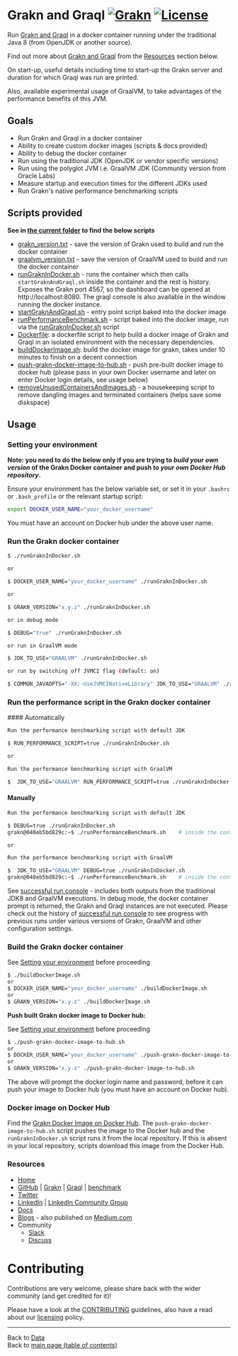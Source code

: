 # Grakn and Graql [![Grakn](https://img.shields.io/docker/pulls/neomatrix369/grakn.svg)](https://hub.docker.com/r/neomatrix369/grakn) [![License](https://img.shields.io/badge/License-Apache%202.0-blue.svg)](https://opensource.org/licenses/Apache-2.0)

Run [Grakn and Graql](http://grakn.ai) in a docker container running under the traditional Java 8 (from OpenJDK or another source).

Find out more about [Grakn and Graql](http://grakn.ai) from the [Resources](#Resources) section below.

On start-up, useful details including time to start-up the Grakn server and duration for which Graql was run are printed.

Also, available experimental usage of GraalVM, to take advantages of the performance benefits of this JVM.

## Goals

- Run Grakn and Graql in a docker container
- Ability to create custom docker images (scripts & docs provided)
- Ability to debug the docker container
- Run using the traditional JDK (OpenJDK or vendor specific versions)
- Run using the polyglot JVM i.e. GraalVM JDK (Community version from Oracle Labs)
- Measure startup and execution times for the different JDKs used
- Run Grakn's native performance benchmarking scripts

## Scripts provided

**See in [the current folder](../grakn) to find the below scripts**

- [grakn_version.txt](grakn_version.txt) - save the version of Grakn used to build and run the docker container
- [graalvm_version.txt](graalvm_version.txt) - save the version of GraalVM used to build and run the docker container
- [runGraknInDocker.sh](./runGraknInDocker.sh) - runs the container which then calls `startGraknAndGraql.sh` inside the container and the rest is history.  Exposes the Grakn port 4567, so the dashboard can be opened at http://localhost:8080. The graql console is also available in the window running the docker instance.
- [startGraknAndGraql.sh](./startGraknAndGraql.sh) - entry point script baked into the docker image
- [runPerformanceBenchmark.sh](./runPerformanceBenchmark.sh) - script baked into the docker image, run via the [runGraknInDocker.sh](./runGraknInDocker.sh) script
- [Dockerfile](./Dockerfile): a dockerfile script to help build a docker image of Grakn and Graql in an isolated environment with the necessary dependencies.
- [buildDockerImage.sh](./buildDockerImage.sh): build the docker image for grakn, takes under 10 minutes to finish on a decent connection
- [push-grakn-docker-image-to-hub.sh](./push-grakn-docker-image-to-hub.sh) - push pre-built docker image to docker hub (please pass in your own Docker username and later on enter Docker login details, see usage below)
- [removeUnusedContainersAndImages.sh](./removeUnusedContainersAndImages.sh) - a housekeeping script to remove dangling images and terminated containers (helps save some diskspace)

## Usage

### Setting your environment

**Note: you need to do the below only if you are trying to _build your own version_ of the Grakn Docker container and push to _your own Docker Hub repository_.**

Ensure your environment has the below variable set, or set it in your `.bashrc` or `.bash_profile` or the relevant startup script:

```bash
export DOCKER_USER_NAME="your_docker_username"
```
You must have an account on Docker hub under the above user name. 

### Run the Grakn docker container

```bash
$ ./runGraknInDocker.sh

or

$ DOCKER_USER_NAME="your_docker_username" ./runGraknInDocker.sh

or

$ GRAKN_VERSION="x.y.z" ./runGraknInDocker.sh

or in debug mode

$ DEBUG="true" ./runGraknInDocker.sh

or run in GraalVM mode

$ JDK_TO_USE="GRAALVM" ./runGraknInDocker.sh

or run by switching off JVMCI flag (default: on)

$ COMMON_JAVAOPTS="-XX:-UseJVMCINativeLibrary" JDK_TO_USE="GRAALVM" ./runGraknInDocker.sh
```

### Run the performance script in the Grakn docker container

#### Automatically

```bash
Run the performance benchmarking script with default JDK

$ RUN_PERFORMANCE_SCRIPT=true ./runGraknInDocker.sh

or 

Run the performance benchmarking script with GraalVM

$  JDK_TO_USE="GRAALVM" RUN_PERFORMANCE_SCRIPT=true ./runGraknInDocker.sh
```

#### Manually

```bash
Run the performance benchmarking script with default JDK

$ DEBUG=true ./runGraknInDocker.sh
grakn@040eb5bd829c:~$ ./runPerformanceBenchmark.sh    # inside the container

or 

Run the performance benchmarking script with GraalVM

$  JDK_TO_USE="GRAALVM" DEBUG=true ./runGraknInDocker.sh
grakn@040eb5bd829c:~$ ./runPerformanceBenchmark.sh    # inside the container
```

See [successful run console](successful-run-console.md) - includes both outputs from the traditional JDK8 and GraalVM executions. In debug mode, the docker container prompt is returned, the Grakn and Graql instances are not executed. Please check out the history of [successful run console](successful-run-console.md) to see progress with previous runs under various versions of Grakn, GraalVM and other configuration settings.

### Build the Grakn docker container

See [Setting your environment](#setting-your-environment) before proceeding

```bash
$ ./buildDockerImage.sh
or
$ DOCKER_USER_NAME="your_docker_username" ./buildDockerImage.sh
or
$ GRAKN_VERSION="x.y.z" ./buildDockerImage.sh
```

**Push built Grakn docker image to Docker hub:**

See [Setting your environment](#setting-your-environment) before proceeding

```bash
$ ./push-grakn-docker-image-to-hub.sh
or
$ DOCKER_USER_NAME="your_docker_username" ./push-grakn-docker-image-to-hub.sh
or
$ GRAKN_VERSION="x.y.z" ./push-grakn-docker-image-to-hub.sh
```

The above will prompt the docker login name and password, before it can push your image to Docker hub (you must have an account on Docker hub).

### Docker image on Docker Hub

Find the [Grakn Docker Image on Docker Hub](https://hub.docker.com/r/neomatrix369/grakn). The `push-grakn-docker-image-to-hub.sh` script pushes the image to the Docker hub and the `runGraknInDocker.sh` script runs it from the local repository. If this is absent in your local repository, scripts download this image from the Docker Hub.

### Resources

- [Home](https://grakn.ai)
- [GitHub](https://github.com/graknlabs) | [Grakn](https://github.com/graknlabs/Grakn) | [Graql](https://github.com/graknlabs/graql) | [benchmark](https://github.com/graknlabs/benchmark)
- [Twitter](https://twitter.com/@graknlabs)
- [LinkedIn](https://www.linkedin.com/company/graknlabs/) | [LinkedIn Community Group](https://www.linkedin.com/groups/13657731/)
- [Docs](https://dev.grakn.ai/docs/general/quickstart)
- [Blogs](https://blog.grakn.ai/) - also published on [Medium.com](https://medium.com)
- Community
  - [Slack](https://grakn.ai/slack)
  - [Discuss](https://discuss.grakn.ai/)

# Contributing

Contributions are very welcome, please share back with the wider community (and get credited for it)!

Please have a look at the [CONTRIBUTING](../../../../../CONTRIBUTING.md) guidelines, also have a read about our [licensing](../../../../../LICENSE.md) policy.

---

Back to [Data](../../../../../data/README.md)</br>
Back to [main page (table of contents)](../../../../../README.md)